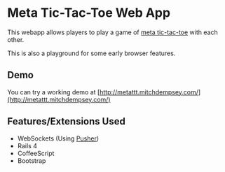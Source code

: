 # Meta Tic-Tac-Toe Web App

This webapp allows players to play a game of [meta tic-tac-toe](https://github.com/GregOwen/Meta-Tic-Tac-Toe) with each other.

This is also a playground for some early browser features.

## Demo
You can try a working demo at [http://metattt.mitchdempsey.com/](http://metattt.mitchdempsey.com/)

## Features/Extensions Used
* WebSockets (Using [Pusher](http://pusherapp.com/))
* Rails 4
* CoffeeScript
* Bootstrap